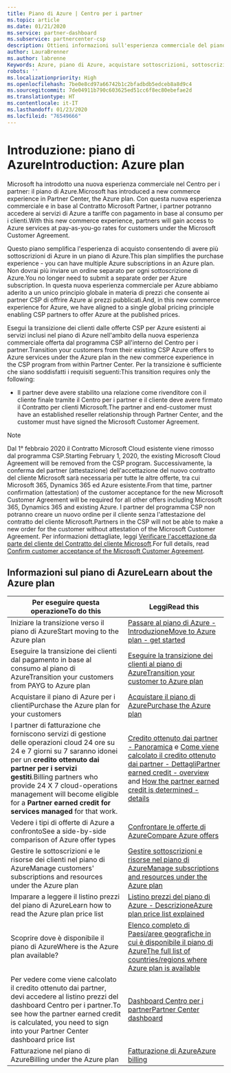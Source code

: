 ```yaml
---
title: Piano di Azure | Centro per i partner
ms.topic: article
ms.date: 01/21/2020
ms.service: partner-dashboard
ms.subservice: partnercenter-csp
description: Ottieni informazioni sull'esperienza commerciale del piano di Azure per acquistare servizi di Azure con tariffe con pagamento in base al consumo per i clienti. Sono disponibili anche informazioni sui nuovi requisiti di sicurezza.
author: LauraBrenner
ms.author: labrenne
Keywords: Azure, piano di Azure, acquistare sottoscrizioni, sottoscrizioni
robots: ''
ms.localizationpriority: High
ms.openlocfilehash: 7be0e8cd97a66742b1c2bfadbdb5edceb8a8d9c4
ms.sourcegitcommit: 7de04911b790c603625ed51cc6f8ec80ebefae2d
ms.translationtype: HT
ms.contentlocale: it-IT
ms.lasthandoff: 01/23/2020
ms.locfileid: "76549666"
---
```

# <a name="introduction-azure-plan"></a><span data-ttu-id="c69f8-105">Introduzione: piano di Azure</span><span class="sxs-lookup"><span data-stu-id="c69f8-105">Introduction: Azure plan</span></span>

<span data-ttu-id="c69f8-106">Microsoft ha introdotto una nuova esperienza commerciale nel Centro per i partner: il piano di Azure.</span><span class="sxs-lookup"><span data-stu-id="c69f8-106">Microsoft has introduced a new commerce experience in Partner Center, the Azure plan.</span></span>  <span data-ttu-id="c69f8-107">Con questa nuova esperienza commerciale e in base al Contratto Microsoft Partner, i partner potranno accedere ai servizi di Azure a tariffe con pagamento in base al consumo per i clienti.</span><span class="sxs-lookup"><span data-stu-id="c69f8-107">With this new commerce experience, partners will gain access to Azure services at pay-as-you-go rates for customers under the Microsoft Customer Agreement.</span></span>

<span data-ttu-id="c69f8-108">Questo piano semplifica l'esperienza di acquisto consentendo di avere più sottoscrizioni di Azure in un piano di Azure.</span><span class="sxs-lookup"><span data-stu-id="c69f8-108">This plan simplifies the purchase experience - you can have multiple Azure subscriptions in an Azure plan.</span></span> <span data-ttu-id="c69f8-109">Non dovrai più inviare un ordine separato per ogni sottoscrizione di Azure.</span><span class="sxs-lookup"><span data-stu-id="c69f8-109">You no longer need to submit a separate order per Azure subscription.</span></span> <span data-ttu-id="c69f8-110">In questa nuova esperienza commerciale per Azure abbiamo aderito a un unico principio globale in materia di prezzi che consente ai partner CSP di offrire Azure ai prezzi pubblicati.</span><span class="sxs-lookup"><span data-stu-id="c69f8-110">And, in this new commerce experience for Azure, we have aligned to a single global pricing principle enabling CSP partners to offer Azure at the published prices.</span></span>

<span data-ttu-id="c69f8-111">Esegui la transizione dei clienti dalle offerte CSP per Azure esistenti ai servizi inclusi nel piano di Azure nell'ambito della nuova esperienza commerciale offerta dal programma CSP all'interno del Centro per i partner.</span><span class="sxs-lookup"><span data-stu-id="c69f8-111">Transition your customers from their existing CSP Azure offers to Azure services under the Azure plan in the new commerce experience in the CSP program from within Partner Center.</span></span> <span data-ttu-id="c69f8-112">Per la transizione è sufficiente che siano soddisfatti i requisiti seguenti:</span><span class="sxs-lookup"><span data-stu-id="c69f8-112">This transition requires only the following:</span></span>

- <span data-ttu-id="c69f8-113">Il partner deve avere stabilito una relazione come rivenditore con il cliente finale tramite il Centro per i partner e il cliente deve avere firmato il Contratto per clienti Microsoft.</span><span class="sxs-lookup"><span data-stu-id="c69f8-113">The partner and end-customer must have an established reseller relationship through Partner Center, and the customer must have signed the Microsoft Customer Agreement.</span></span>

>[!Note]
><span data-ttu-id="c69f8-114">Dal 1° febbraio 2020 il Contratto Microsoft Cloud esistente viene rimosso dal programma CSP.</span><span class="sxs-lookup"><span data-stu-id="c69f8-114">Starting February 1, 2020, the existing Microsoft Cloud Agreement will be removed from the CSP program.</span></span> <span data-ttu-id="c69f8-115">Successivamente, la conferma del partner (attestazione) dell'accettazione del nuovo contratto del cliente Microsoft sarà necessaria per tutte le altre offerte, tra cui Microsoft 365, Dynamics 365 ed Azure esistente.</span><span class="sxs-lookup"><span data-stu-id="c69f8-115">From that time, partner confirmation (attestation) of the customer acceptance for the new Microsoft Customer Agreement will be required for all other offers including Microsoft 365, Dynamics 365 and existing Azure.</span></span> <span data-ttu-id="c69f8-116">I partner del programma CSP non potranno creare un nuovo ordine per il cliente senza l'attestazione del contratto del cliente Microsoft.</span><span class="sxs-lookup"><span data-stu-id="c69f8-116">Partners in the CSP will not be able to make a new order for the customer without attestation of the Microsoft Customer Agreement.</span></span> <span data-ttu-id="c69f8-117">Per informazioni dettagliate, leggi [Verificare l'accettazione da parte del cliente del Contratto del cliente Microsoft](confirm-customer-agreement.md).</span><span class="sxs-lookup"><span data-stu-id="c69f8-117">For full details, read [Confirm customer acceptance of the Microsoft Customer Agreement](confirm-customer-agreement.md).</span></span>


## <a name="learn-about-the-azure-plan"></a><span data-ttu-id="c69f8-118">Informazioni sul piano di Azure</span><span class="sxs-lookup"><span data-stu-id="c69f8-118">Learn about the Azure plan</span></span>

|<span data-ttu-id="c69f8-119">**Per eseguire questa operazione**</span><span class="sxs-lookup"><span data-stu-id="c69f8-119">**To do this**</span></span>   |<span data-ttu-id="c69f8-120">**Leggi**</span><span class="sxs-lookup"><span data-stu-id="c69f8-120">**Read this**</span></span>   |
|------------------|---------------------|
|<span data-ttu-id="c69f8-121">Iniziare la transizione verso il piano di Azure</span><span class="sxs-lookup"><span data-stu-id="c69f8-121">Start moving to the Azure plan</span></span>|[<span data-ttu-id="c69f8-122">Passare al piano di Azure - Introduzione</span><span class="sxs-lookup"><span data-stu-id="c69f8-122">Move to Azure plan - get started</span></span>](azure-plan-get-started.md)
|<span data-ttu-id="c69f8-123">Eseguire la transizione dei clienti dal pagamento in base al consumo al piano di Azure</span><span class="sxs-lookup"><span data-stu-id="c69f8-123">Transition your customers from PAYG to Azure plan</span></span>|[<span data-ttu-id="c69f8-124">Eseguire la transizione dei clienti al piano di Azure</span><span class="sxs-lookup"><span data-stu-id="c69f8-124">Transition your customer to Azure plan</span></span>](azure-plan-transition.md)|
|<span data-ttu-id="c69f8-125">Acquistare il piano di Azure per i clienti</span><span class="sxs-lookup"><span data-stu-id="c69f8-125">Purchase the Azure plan for your customers</span></span>|[<span data-ttu-id="c69f8-126">Acquistare il piano di Azure</span><span class="sxs-lookup"><span data-stu-id="c69f8-126">Purchase the Azure plan</span></span>](purchase-azure-plan.md)|
|<span data-ttu-id="c69f8-127">I partner di fatturazione che forniscono servizi di gestione delle operazioni cloud 24 ore su 24 e 7 giorni su 7 saranno idonei per un **credito ottenuto dai partner per i servizi gestiti**.</span><span class="sxs-lookup"><span data-stu-id="c69f8-127">Billing partners who provide 24 X 7 cloud-operations management will become eligible for a **Partner earned credit for services managed** for that work.</span></span>|<span data-ttu-id="c69f8-128">[Credito ottenuto dai partner - Panoramica](partner-earned-credit.md) e [Come viene calcolato il credito ottenuto dai partner - Dettagli](partner-earned-credit-explanation.md)</span><span class="sxs-lookup"><span data-stu-id="c69f8-128">[Partner earned credit - overview](partner-earned-credit.md) and [How the partner earned credit is determined - details](partner-earned-credit-explanation.md)</span></span>|
|<span data-ttu-id="c69f8-129">Vedere i tipi di offerte di Azure a confronto</span><span class="sxs-lookup"><span data-stu-id="c69f8-129">See a side-by-side comparison of Azure offer types</span></span>|[<span data-ttu-id="c69f8-130">Confrontare le offerte di Azure</span><span class="sxs-lookup"><span data-stu-id="c69f8-130">Compare Azure offers</span></span>](compare-azure-offers.md)|
|<span data-ttu-id="c69f8-131">Gestire le sottoscrizioni e le risorse dei clienti nel piano di Azure</span><span class="sxs-lookup"><span data-stu-id="c69f8-131">Manage customers' subscriptions and resources under the Azure plan</span></span>|[<span data-ttu-id="c69f8-132">Gestire sottoscrizioni e risorse nel piano di Azure</span><span class="sxs-lookup"><span data-stu-id="c69f8-132">Manage subscriptions and resources under the Azure plan</span></span>](azure-plan-manage.md)|
|<span data-ttu-id="c69f8-133">Imparare a leggere il listino prezzi del piano di Azure</span><span class="sxs-lookup"><span data-stu-id="c69f8-133">Learn how to read the Azure plan price list</span></span>   |[<span data-ttu-id="c69f8-134">Listino prezzi del piano di Azure - Descrizione</span><span class="sxs-lookup"><span data-stu-id="c69f8-134">Azure plan price list explained</span></span>](azure-plan-price-list.md)|
|<span data-ttu-id="c69f8-135">Scoprire dove è disponibile il piano di Azure</span><span class="sxs-lookup"><span data-stu-id="c69f8-135">Where is the Azure plan available?</span></span>|[<span data-ttu-id="c69f8-136">Elenco completo di Paesi/aree geografiche in cui è disponibile il piano di Azure</span><span class="sxs-lookup"><span data-stu-id="c69f8-136">The full list of countries/regions where Azure plan is available</span></span>](https://query.prod.cms.rt.microsoft.com/cms/api/am/binary/RE3QN0x)
|<span data-ttu-id="c69f8-137">Per vedere come viene calcolato il credito ottenuto dai partner, devi accedere al listino prezzi del dashboard Centro per i partner.</span><span class="sxs-lookup"><span data-stu-id="c69f8-137">To see how the partner earned credit is calculated, you need to sign into your Partner Center dashboard price list</span></span>|[<span data-ttu-id="c69f8-138">Dashboard Centro per i partner</span><span class="sxs-lookup"><span data-stu-id="c69f8-138">Partner Center dashboard</span></span>](https://partner.microsoft.com/en-us/dashboard/home)|
|<span data-ttu-id="c69f8-139">Fatturazione nel piano di Azure</span><span class="sxs-lookup"><span data-stu-id="c69f8-139">Billing under the Azure plan</span></span>|[<span data-ttu-id="c69f8-140">Fatturazione di Azure</span><span class="sxs-lookup"><span data-stu-id="c69f8-140">Azure billing</span></span>](azure-plan-billing.md)| 




